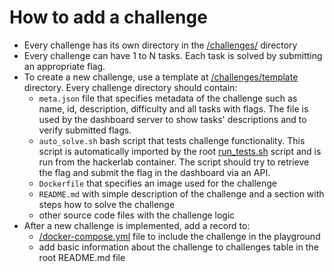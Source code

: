 # How to add a challenge

* Every challenge has its own directory in the [/challenges/](./../challenges/) directory
* Every challenge can have 1 to N tasks. Each task is solved by submitting an appropriate flag.
* To create a new challenge, use a template at [/challenges/template](./../challenges/template/) directory. Every challenge directory should contain:
    * `meta.json` file that specifies metadata of the challenge such as name, id, description, difficulty and all tasks with flags. The file is used by the dashboard server to show tasks' descriptions and to verify submitted flags.
    * `auto_solve.sh` bash script that tests challenge functionality. This script is automatically imported by the root [run_tests.sh](./../run_tests.sh) script and is run from the hackerlab container. The script should try to retrieve the flag and submit the flag in the dashboard via an API.
    * `Dockerfile` that specifies an image used for the challenge
    * `README.md` with simple description of the challenge and a section with steps how to solve the challenge
    * other source code files with the challenge logic
*  After a new challenge is implemented, add a record to:
    * [/docker-compose.yml](./../docker-compose.yml) file to include the challenge in the playground
    * add basic information about the challenge to challenges table in the root README.md file
 
